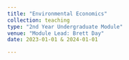 ```yaml
---
title: "Environmental Economics"
collection: teaching
type: "2nd Year Undergraduate Module"
venue: "Module Lead: Brett Day"
date: 2023-01-01 & 2024-01-01

---
```



